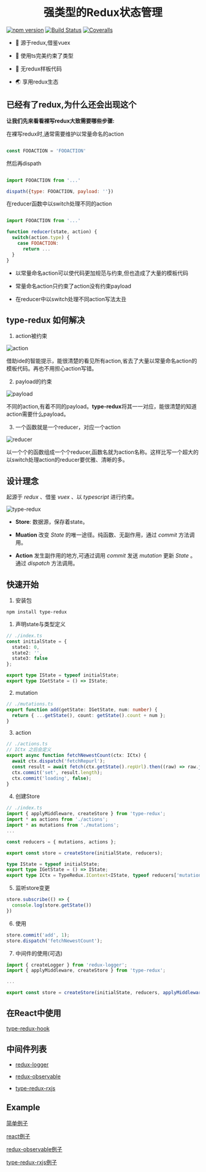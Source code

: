 # <center>强类型的Redux状态管理</center>

[![npm version](https://badge.fury.io/js/type-redux.svg)](https://badge.fury.io/js/type-redux)
[![Build Status](https://www.travis-ci.org/whj1995/type-redux.svg?branch=master)](https://www.travis-ci.org/whj1995/type-redux)
[![Coveralls](https://img.shields.io/coveralls/xcatliu/pagic.svg)](https://coveralls.io/github/xcatliu/pagic)

- 🌿 源于redux,借鉴vuex

- 💪 使用ts完美约束了类型

- 🚀 无redux样板代码

- 🌏 享用redux生态

## 已经有了redux,为什么还会出现这个

**让我们先来看看裸写redux大致需要哪些步骤:**

在裸写redux时,通常需要维护以常量命名的action

``` js

const FOOACTION = 'FOOACTION'

```

然后再dispath

``` js

import FOOACTION from '...'

dispath({type: FOOACTION, payload: ''})

```

在reducer函数中以switch处理不同的action

``` js

import FOOACTION from '...'

function reducer(state, action) {
  switch(action.type) {
    case FOOACTION:
      return ...
  }
}

```

- 以常量命名action可以使代码更加规范与约束,但也造成了大量的模板代码

- 常量命名action只约束了action没有约束payload

- 在reducer中以switch处理不同action写法太丑

## **type-redux** 如何解决

1. action被约束

![action](https://github.com/whj1995/type-redux/blob/master/doc/act.png?raw=true)

 借助ide的智能提示，能很清楚的看见所有action,省去了大量以常量命名action的模板代码。再也不用担心action写错。

2. payload的约束

![payload](https://github.com/whj1995/type-redux/raw/master/doc/payload.png)

不同的action,有着不同的payload。**type-redux**将其一一对应，能很清楚的知道action需要什么payload。

3. 一个函数就是一个reducer，对应一个action

![reducer](https://github.com/whj1995/type-redux/raw/master/doc/reducer.png)

以一个个的函数组成一个个reducer,函数名就为action名称。这样比写一个超大的以switch处理action的reducer要优雅、清晰的多。

## 设计理念

起源于 *redux* 、借鉴 *vuex* 、以 *typescript* 进行约束。

![type-redux](https://github.com/whj1995/type-redux/raw/master/doc/type-redux.jpg)

- **Store**: 数据源，保存着state。

- **Muation** 改变 *State* 的唯一途径。纯函数、无副作用，通过 *commit* 方法调用。

- **Action** 发生副作用的地方,可通过调用 *commit* 发送 *mutation* 更新 *State* 。通过 *dispatch* 方法调用。


## 快速开始

1. 安装包

```
npm install type-redux
```

1. 声明state与类型定义

``` ts
// ./index.ts
const initialState = {
  state1: 0,
  state2: '',
  state3: false
};

export type IState = typeof initialState;
export type IGetState = () => IState;
```

2. mutation

``` ts
// ./mutations.ts
export function add(getState: IGetState, num: number) {
  return { ...getState(), count: getState().count + num };
}
```

3. action

``` ts
// ./actions.ts
// ICtx 之后会定义
export async function fetchNewestCount(ctx: ICtx) {
  await ctx.dispatch('fetchRepurl');
  const result = await fetch(ctx.getState().repUrl).then((raw) => raw.json());
  ctx.commit('set', result.length);
  ctx.commit('loading', false);
}
```

4. 创建Store

```ts
// ./index.ts
import { applyMiddleware, createStore } from 'type-redux';
import * as actions from './actions';
import * as mutations from './mutations';
...

const reducers = { mutations, actions };

export const store = createStore(initialState, reducers);

type IState = typeof initialState;
export type IGetState = () => IState;
export type ICtx = TypeRedux.IContext<IState, typeof reducers['mutations'], typeof reducers['actions']>;

```

5. 监听store变更
``` ts
store.subscribe(() => {
  console.log(store.getState())
})
```

6. 使用
``` ts
store.commit('add', 1);
store.dispatch('fetchNewestCount');
```

7. 中间件的使用(可选)

``` ts
import { createLogger } from 'redux-logger';
import { applyMiddleware, createStore } from 'type-redux';

...

export const store = createStore(initialState, reducers, applyMiddleware(createLogger()));
```

## 在React中使用

[type-redux-hook](https://github.com/whj1995/type-redux-hook)

## 中间件列表

- [redux-logger](https://github.com/LogRocket/redux-logger)

- [redux-observable](https://github.com/redux-observable/redux-observable)

- [type-redux-rxjs](https://github.com/whj1995/type-redux-rxjs)

## Example

[简单例子](https://github.com/whj1995/type-redux/tree/master/example/simple)

[react例子](https://github.com/whj1995/type-redux-hook/tree/master/example)

[redux-observable例子](https://github.com/whj1995/type-redux/tree/master/example/redux-observable)

[type-redux-rxjs例子](https://github.com/whj1995/type-redux-rxjs/tree/master/example)